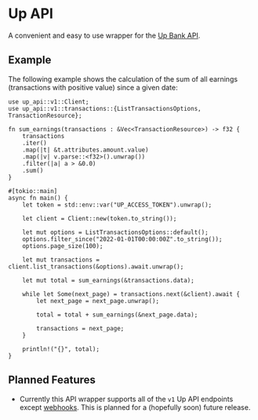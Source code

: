 # Up API

A convenient and easy to use wrapper for the [Up Bank API](https://developer.up.com.au).

## Example

The following example shows the calculation of the sum of all earnings (transactions with positive value) since a given date:

```
use up_api::v1::Client;
use up_api::v1::transactions::{ListTransactionsOptions, TransactionResource};

fn sum_earnings(transactions : &Vec<TransactionResource>) -> f32 {
    transactions
    .iter()
    .map(|t| &t.attributes.amount.value)
    .map(|v| v.parse::<f32>().unwrap())
    .filter(|a| a > &0.0)
    .sum()
}

#[tokio::main]
async fn main() {
    let token = std::env::var("UP_ACCESS_TOKEN").unwrap();

    let client = Client::new(token.to_string());

    let mut options = ListTransactionsOptions::default();
    options.filter_since("2022-01-01T00:00:00Z".to_string());
    options.page_size(100);

    let mut transactions = client.list_transactions(&options).await.unwrap();

    let mut total = sum_earnings(&transactions.data);

    while let Some(next_page) = transactions.next(&client).await {
        let next_page = next_page.unwrap();
        
        total = total + sum_earnings(&next_page.data);

        transactions = next_page;
    }

    println!("{}", total);
}
```

## Planned Features

- Currently this API wrapper supports all of the `v1` Up API endpoints except [webhooks](https://developer.up.com.au/#webhooks). This is planned for a (hopefully soon) future release.
